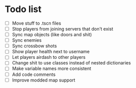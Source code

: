 # Todo list

- [ ] Move stuff to .tscn files
- [ ] Stop players from joining servers that don't exist
- [ ] Sync map objects (like doors and shit)
- [ ] Sync enemies
- [ ] Sync crossbow shots
- [ ] Show player health next to username
- [ ] Let players airdash to other players
- [ ] Change shit to use classes instead of nested dictionaries
- [ ] Make variable names more consistent
- [ ] Add code comments
- [ ] Improve modded map support
